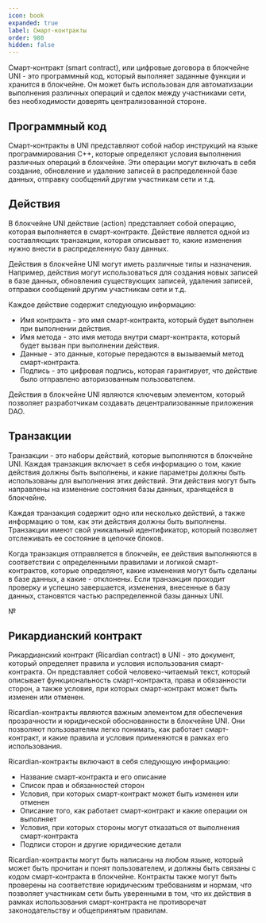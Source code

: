 ```yaml
---
icon: book
expanded: true
label: Смарт-контракты
order: 980
hidden: false
---
```

Смарт-контракт (smart contract), или цифровые договора в блокчейне UNI - это программный код, который выполняет заданные функции и хранится в блокчейне. Он может быть использован для автоматизации выполнения различных операций и сделок между участниками сети, без необходимости доверять централизованной стороне.

## Программный код
Смарт-контракты в UNI представляют собой набор инструкций на языке программирования C++, которые определяют условия выполнения различных операций в блокчейне. Эти операции могут включать в себя создание, обновление и удаление записей в распределенной базе данных, отправку сообщений другим участникам сети и т.д.


## Действия
В блокчейне UNI действие (action) представляет собой операцию, которая выполняется в смарт-контракте. Действие является одной из составляющих транзакции, которая описывает то, какие изменения нужно внести в распределенную базу данных.

Действия в блокчейне UNI могут иметь различные типы и назначения. Например, действия могут использоваться для создания новых записей в базе данных, обновления существующих записей, удаления записей, отправки сообщений другим участникам сети и т.д.

Каждое действие содержит следующую информацию:
- Имя контракта - это имя смарт-контракта, который будет выполнен при выполнении действия.
- Имя метода - это имя метода внутри смарт-контракта, который будет вызван при выполнении действия.
- Данные - это данные, которые передаются в вызываемый метод смарт-контракта.
- Подпись - это цифровая подпись, которая гарантирует, что действие было отправлено авторизованным пользователем.

Действия в блокчейне UNI являются ключевым элементом, который позволяет разработчикам создавать децентрализованные приложения DAO. 

## Транзакции
Транзакции - это наборы действий, которые выполняются в блокчейне UNI. Каждая транзакция включает в себя информацию о том, какие действия должны быть выполнены, и какие параметры должны быть использованы для выполнения этих действий. Эти действия могут быть направлены на изменение состояния базы данных, хранящейся в блокчейне.

Каждая транзакция содержит одно или несколько действий, а также информацию о том, как эти действия должны быть выполнены. Транзакции имеют свой уникальный идентификатор, который позволяет отслеживать ее состояние в цепочке блоков.

Когда транзакция отправляется в блокчейн, ее действия выполняются в соответствии с определенными правилами и логикой смарт-контрактов, которые определяют, какие изменения могут быть сделаны в базе данных, а какие - отклонены. Если транзакция проходит проверку и успешно завершается, изменения, внесенные в базу данных, становятся частью распределенной базы данных UNI. 

№

## Рикардианский контракт
Рикардианский контракт (Ricardian contract) в UNI - это документ, который определяет правила и условия использования смарт-контракта. Он представляет собой человеко-читаемый текст, который описывает функциональность смарт-контракта, права и обязанности сторон, а также условия, при которых смарт-контракт может быть изменен или отменен.

Ricardian-контракты являются важным элементом для обеспечения прозрачности и юридической обоснованности в блокчейне UNI. Они позволяют пользователям легко понимать, как работает смарт-контракт, и какие правила и условия применяются в рамках его использования.

Ricardian-контракты включают в себя следующую информацию:
- Название смарт-контракта и его описание
- Список прав и обязанностей сторон
- Условия, при которых смарт-контракт может быть изменен или отменен
- Описание того, как работает смарт-контракт и какие операции он выполняет
- Условия, при которых стороны могут отказаться от выполнения смарт-контракта
- Подписи сторон и другие юридические детали

Ricardian-контракты могут быть написаны на любом языке, который может быть прочитан и понят пользователем, и должны быть связаны с кодом смарт-контракта в блокчейне. Контракты также могут быть проверены на соответствие юридическим требованиям и нормам, что позволяет участникам сети быть уверенными в том, что их действия в рамках использования смарт-контракта не противоречат законодательству и общепринятым правилам.
